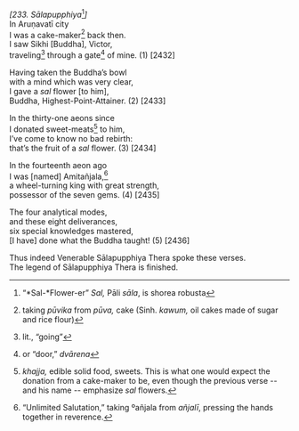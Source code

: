 *\[233. Sālapupphiya*[^1]*\]*  
In Aruṇavatī city  
I was a cake-maker[^2] back then.  
I saw Sikhi \[Buddha\], Victor,  
traveling[^3] through a gate[^4] of mine. (1) \[2432\]

Having taken the Buddha’s bowl  
with a mind which was very clear,  
I gave a *sal* flower \[to him\],  
Buddha, Highest-Point-Attainer. (2) \[2433\]

In the thirty-one aeons since  
I donated sweet-meats[^5] to him,  
I’ve come to know no bad rebirth:  
that’s the fruit of a *sal* flower. (3) \[2434\]

In the fourteenth aeon ago  
I was \[named\] Amitañjala,[^6]  
a wheel-turning king with great strength,  
possessor of the seven gems. (4) \[2435\]

The four analytical modes,  
and these eight deliverances,  
six special knowledges mastered,  
\[I have\] done what the Buddha taught! (5) \[2436\]

Thus indeed Venerable Sālapupphiya Thera spoke these verses.  
The legend of Sālapupphiya Thera is finished.

[^1]: “*Sal-*Flower-er” *Sal,* Pāli *sāla*, is shorea robusta

[^2]: taking *pūvika* from *pūva,* cake (Sinh. *kawum,* oil cakes made
    of sugar and rice flour)

[^3]: lit., “going”

[^4]: or “door,” *dvārena*

[^5]: *khajja,* edible solid food, sweets. This is what one would expect
    the donation from a cake-maker to be, even though the previous verse
    -- and his name -- emphasize *sal* flowers.

[^6]: “Unlimited Salutation,” taking ºañjala from *añjalī*, pressing the
    hands together in reverence.

